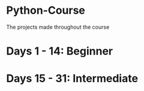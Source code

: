 # Python-Course
The projects made throughout the course 

# Days 1 - 14: Beginner


# Days 15 - 31: Intermediate
